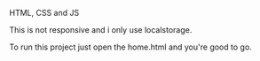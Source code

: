 HTML, CSS and JS

This is not responsive and i only use localstorage.

To run this project just open the home.html and you're good to go.
